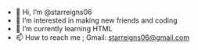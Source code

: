 - 👋 Hi, I’m @starreigns06
- 👀 I’m interested in making new friends and coding
- 🌱 I’m currently learning HTML
- 📫 How to reach me ; Gmail: starreigns06@gmail.com

<!---
starreigns06/starreigns06 is a ✨ special ✨ repository because its `README.md` (this file) appears on your GitHub profile.
You can click the Preview link to take a look at your changes.
--->
